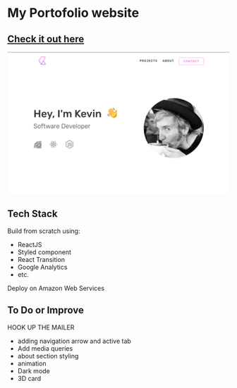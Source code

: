 # My Portofolio website

## [Check it out here](https://kevgarcia.me)

![Project photo](https://github.com/CumulusGround/portofolio_website/blob/master/public/images/project-portofolio.png)

## Tech Stack
Build from scratch using:
- ReactJS
- Styled component
- React Transition
- Google Analytics
- etc.

Deploy on Amazon Web Services

## To Do or Improve

HOOK UP THE MAILER

- adding navigation arrow and active tab
- Add media queries
- about section styling
- animation
- Dark mode
- 3D card
